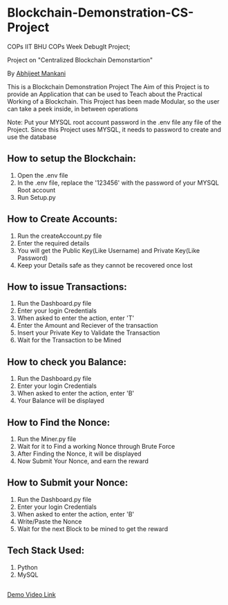 # Blockchain-Demonstration-CS-Project
COPs IIT BHU COPs Week DebugIt Project;

Project on "Centralized Blockchain Demonstartion"

By [Abhijeet Mankani](https://github.com/AbhijeetMankani)

This is a Blockchain Demonstration Project
The Aim of this Project is to provide an Application that can be used to Teach about the Practical Working of a Blockchain.
This Project has been made Modular, so the user can take a peek inside, in between operations

Note: Put your MYSQL root account password in the .env file any file of the Project. 
Since this Project uses MYSQL, it needs to password to create and use the database

## How to setup the Blockchain:
1. Open the .env file
2. In the .env file, replace the '123456' with the password of your MYSQL Root account
3. Run Setup.py

## How to Create Accounts:
1. Run the createAccount.py file
2. Enter the required details
3. You will get the Public Key(Like Username) and Private Key(Like Password)
4. Keep your Details safe as they cannot be recovered once lost

## How to issue Transactions:
1. Run the Dashboard.py file
2. Enter your login Credentials
3. When asked to enter the action, enter 'T'
4. Enter the Amount and Reciever of the transaction
5. Insert your Private Key to Validate the Transaction
6. Wait for the Transaction to be Mined

## How to check you Balance:
1. Run the Dashboard.py file
2. Enter your login Credentials
3. When asked to enter the action, enter 'B'
4. Your Balance will be displayed

## How to Find the Nonce:
1. Run the Miner.py file
2. Wait for it to Find a working Nonce through Brute Force
3. After Finding the Nonce, it will be displayed
4. Now Submit Your Nonce, and earn the reward

## How to Submit your Nonce:
1. Run the Dashboard.py file
2. Enter your login Credentials
3. When asked to enter the action, enter 'B'
4. Write/Paste the Nonce
5. Wait for the next Block to be mined to get the reward

## Tech Stack Used:
1. Python
2. MySQL

##
 [Demo Video Link](https://drive.google.com/)